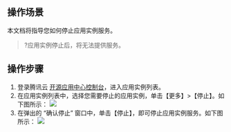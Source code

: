 ## 操作场景
本文档将指导您如何停止应用实例服务。
>?应用实例停止后，将无法提供服务。

## 操作步骤

1. 登录腾讯云 [开源应用中心控制台](https://console.cloud.tencent.com/oac)，进入应用实例列表。
2. 在应用实例列表中，选择您需要停止的应用实例，单击【更多】>【停止】。如下图所示：
![](https://main.qcloudimg.com/raw/828db4d17a718dfa515f0090a2f10350.png)
3. 在弹出的 “确认停止” 窗口中，单击【停止】，即可停止应用实例服务。如下图所示：
![](https://main.qcloudimg.com/raw/edc4a05f407b5c83218640952ecb003d.png)


